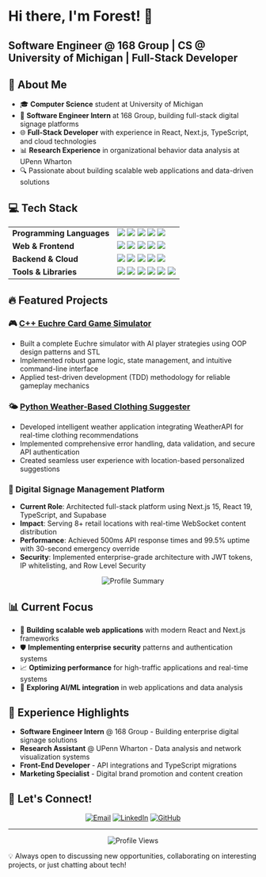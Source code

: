 # Hi there, I'm Forest! 👋

## Software Engineer @ 168 Group | CS @ University of Michigan | Full-Stack Developer

## 🚀 About Me

- 🎓 **Computer Science** student at University of Michigan
- 💼 **Software Engineer Intern** at 168 Group, building full-stack digital signage platforms
- 🌐 **Full-Stack Developer** with experience in React, Next.js, TypeScript, and cloud technologies
- 📊 **Research Experience** in organizational behavior data analysis at UPenn Wharton
- 🔍 Passionate about building scalable web applications and data-driven solutions

## 💻 Tech Stack

<table>
  <tr>
    <td><strong>Programming Languages</strong></td>
    <td>
      <img src="https://img.shields.io/badge/C++-%2300599C.svg?style=flat-square&logo=c%2B%2B&logoColor=white"/>
      <img src="https://img.shields.io/badge/Python-3670A0?style=flat-square&logo=python&logoColor=ffdd54"/>
      <img src="https://img.shields.io/badge/Java-%23ED8B00.svg?style=flat-square&logo=openjdk&logoColor=white"/>
      <img src="https://img.shields.io/badge/JavaScript-%23323330.svg?style=flat-square&logo=javascript&logoColor=%23F7DF1E"/>
      <img src="https://img.shields.io/badge/TypeScript-3178C6.svg?style=flat-square&logo=typescript&logoColor=white"/>
    </td>
  </tr>
  <tr>
    <td><strong>Web & Frontend</strong></td>
    <td>
      <img src="https://img.shields.io/badge/React-%2320232a.svg?style=flat-square&logo=react&logoColor=%2361DAFB"/>
      <img src="https://img.shields.io/badge/Next.js-000000?style=flat-square&logo=next.js&logoColor=white"/>
      <img src="https://img.shields.io/badge/HTML5-E34F26?style=flat-square&logo=html5&logoColor=white"/>
      <img src="https://img.shields.io/badge/CSS3-%231572B6.svg?style=flat-square&logo=css3&logoColor=white"/>
      <img src="https://img.shields.io/badge/Tailwind-38B2AC.svg?style=flat-square&logo=tailwind-css&logoColor=white"/>
    </td>
  </tr>
  <tr>
    <td><strong>Backend & Cloud</strong></td>
    <td>
      <img src="https://img.shields.io/badge/Node.js-339933?style=flat-square&logo=node.js&logoColor=white"/>
      <img src="https://img.shields.io/badge/PostgreSQL-336791?style=flat-square&logo=postgresql&logoColor=white"/>
      <img src="https://img.shields.io/badge/Supabase-3ECF8E?style=flat-square&logo=supabase&logoColor=white"/>
      <img src="https://img.shields.io/badge/AWS%20S3-232F3E?style=flat-square&logo=amazon-aws&logoColor=white"/>
      <img src="https://img.shields.io/badge/RESTful%20APIs-FF6B6B?style=flat-square"/>
    </td>
  </tr>
  <tr>
    <td><strong>Tools & Libraries</strong></td>
    <td>
      <img src="https://img.shields.io/badge/Git-F05032?style=flat-square&logo=git&logoColor=white"/>
      <img src="https://img.shields.io/badge/GitHub-100000?style=flat-square&logo=github&logoColor=white"/>
      <img src="https://img.shields.io/badge/Visual%20Studio-5C2D91?style=flat-square&logo=visual-studio&logoColor=white"/>
      <img src="https://img.shields.io/badge/IntelliJ-000000?style=flat-square&logo=intellij-idea&logoColor=white"/>
      <img src="https://img.shields.io/badge/Pandas-150458?style=flat-square&logo=pandas&logoColor=white"/>
      <img src="https://img.shields.io/badge/NumPy-013243?style=flat-square&logo=numpy&logoColor=white"/>
    </td>
  </tr>
</table>

## 🔥 Featured Projects

### 🎮 [C++ Euchre Card Game Simulator](https://github.com/forestq24/euchre-simulator)
- Built a complete Euchre simulator with AI player strategies using OOP design patterns and STL
- Implemented robust game logic, state management, and intuitive command-line interface
- Applied test-driven development (TDD) methodology for reliable gameplay mechanics

### 🌤️ [Python Weather-Based Clothing Suggester](https://github.com/forestq24/weather-clothing-app)
- Developed intelligent weather application integrating WeatherAPI for real-time clothing recommendations
- Implemented comprehensive error handling, data validation, and secure API authentication
- Created seamless user experience with location-based personalized suggestions

### 💼 Digital Signage Management Platform
- **Current Role**: Architected full-stack platform using Next.js 15, React 19, TypeScript, and Supabase
- **Impact**: Serving 8+ retail locations with real-time WebSocket content distribution
- **Performance**: Achieved 500ms API response times and 99.5% uptime with 30-second emergency override
- **Security**: Implemented enterprise-grade architecture with JWT tokens, IP whitelisting, and Row Level Security

<div align="center">
  <img src="https://github-profile-summary-cards.vercel.app/api/cards/profile-details?username=forestq24&theme=tokyonight" alt="Profile Summary"/>
</div>

## 📊 Current Focus

- 🔧 **Building scalable web applications** with modern React and Next.js frameworks
- 🛡️ **Implementing enterprise security** patterns and authentication systems
- 📈 **Optimizing performance** for high-traffic applications and real-time systems
- 🎯 **Exploring AI/ML integration** in web applications and data analysis

## 🎯 Experience Highlights

- **Software Engineer Intern** @ 168 Group - Building enterprise digital signage solutions
- **Research Assistant** @ UPenn Wharton - Data analysis and network visualization systems
- **Front-End Developer** - API integrations and TypeScript migrations
- **Marketing Specialist** - Digital brand promotion and content creation

## 🤝 Let's Connect!

<div align="center">
  
  [![Email](https://img.shields.io/badge/Email-D14836?style=for-the-badge&logo=gmail&logoColor=white)](mailto:forestq@umich.edu)
  [![LinkedIn](https://img.shields.io/badge/LinkedIn-%230077B5.svg?style=for-the-badge&logo=linkedin&logoColor=white)](https://linkedin.com/in/forest-qin)
  [![GitHub](https://img.shields.io/badge/GitHub-100000?style=for-the-badge&logo=github&logoColor=white)](https://github.com/forestq24)
  
</div>

---

<div align="center">
  <img src="https://komarev.com/ghpvc/?username=forestq24&color=blueviolet&style=flat-square&label=Profile+Views" alt="Profile Views" />
</div>

💡 Always open to discussing new opportunities, collaborating on interesting projects, or just chatting about tech!
